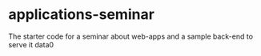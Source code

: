 # applications-seminar
The starter code for a seminar about web-apps and a sample back-end to serve it data0
